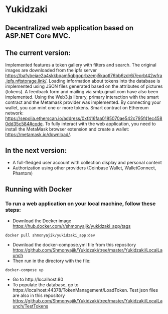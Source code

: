 # Yukidzaki
## Decentralized web application based on ASP.NET Core MVC.
## The current version: 
Implemented features a token gallery with filters and search. The original images are downloaded from the ipfs server https://bafybeiae2a4skkbqam5qbgoprbzemj5kaotl76bb6zdr6i7eqrbt42wfra.ipfs.nftstorage.link/.
Loading information about tokens into the database is implemented using JSON files generated based on the attributes of pictures (tokens). A feedback form and mailing via smtp.gmail.com have also been implemented.
Using the Web3.js library, primary interaction with the smart contract and the Metamask provider was implemented. By connecting your wallet, you can mint one or more tokens. Smart contract on Ethereum network:
https://sepolia.etherscan.io/address/0xf416faa0185070ae542c795f41ec4580dd35c584#code.
To fully interact with the web application, you need to install the MetaMask browser extension and create a wallet: https://metamask.io/download/.
## In the next version:
* A full-fledged user account with collection display and personal content
* Authorization using other providers (Coinbase Wallet, WalletConnect, Phantom)
## Running with Docker
###  To run a web application on your local machine, follow these steps:
* Download the Docker image https://hub.docker.com/r/shmonyajik/yukidzaki_app/tags
  
``` docker pull shmonyajik/yukidzaki_app:dev ```
* Download the docker-compose.yml file from this repository https://github.com/Shmonyajik/Yukidzaki/tree/master/Yukidzaki/LocalLaunch
* Then run in the directory with the file:
  
``` docker-compose up ```

* Go to http://localhost:80
* To populate the database, go to https://localhost:44378/TokenManagement/LoadToken. Test json files are also in this repository https://github.com/Shmonyajik/Yukidzaki/tree/master/Yukidzaki/LocalLaunch/TestTokens
